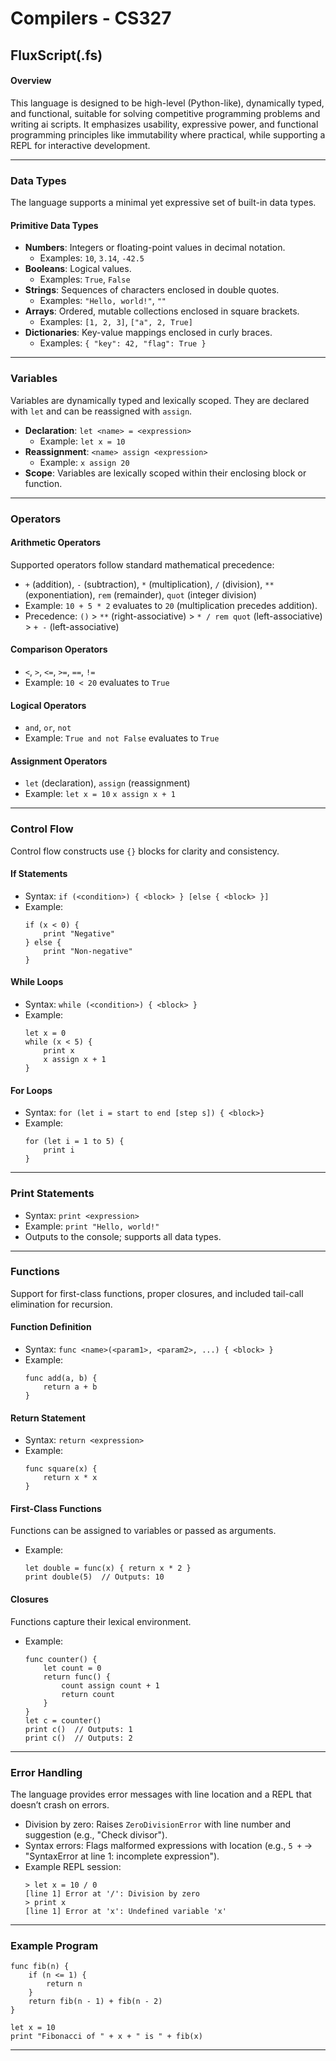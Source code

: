 # Compilers - CS327

## FluxScript(.fs)

#### Overview
This language is designed to be high-level (Python-like), dynamically typed, and functional, suitable for solving competitive programming problems and writing ai scripts. It emphasizes usability, expressive power, and functional programming principles like immutability where practical, while supporting a REPL for interactive development.

---

### Data Types
The language supports a minimal yet expressive set of built-in data types.

#### Primitive Data Types
- **Numbers**: Integers or floating-point values in decimal notation.
  - Examples: `10`, `3.14`, `-42.5`
- **Booleans**: Logical values.
  - Examples: `True`, `False`
- **Strings**: Sequences of characters enclosed in double quotes.
  - Examples: `"Hello, world!"`, `""`
- **Arrays**: Ordered, mutable collections enclosed in square brackets.
  - Examples: `[1, 2, 3]`, `["a", 2, True]`
- **Dictionaries**: Key-value mappings enclosed in curly braces.
  - Examples: `{ "key": 42, "flag": True }`

---

### Variables
Variables are dynamically typed and lexically scoped. They are declared with `let` and can be reassigned with `assign`.

- **Declaration**: `let <name> = <expression>`
  - Example: `let x = 10`
- **Reassignment**: `<name> assign <expression>`
  - Example: `x assign 20`
- **Scope**: Variables are lexically scoped within their enclosing block or function.

---

### Operators

#### Arithmetic Operators
Supported operators follow standard mathematical precedence:
- `+` (addition), `-` (subtraction), `*` (multiplication), `/` (division), `**` (exponentiation), `rem` (remainder), `quot` (integer division)
- Example: `10 + 5 * 2` evaluates to `20` (multiplication precedes addition).
- Precedence: `()` > `**` (right-associative) > `* / rem quot` (left-associative) > `+ -` (left-associative)

#### Comparison Operators
- `<`, `>`, `<=`, `>=`, `==`, `!=`
- Example: `10 < 20` evaluates to `True`

#### Logical Operators
- `and`, `or`, `not`
- Example: `True and not False` evaluates to `True`

#### Assignment Operators
- `let` (declaration), `assign` (reassignment)
- Example: `let x = 10`
 `x assign x + 1`

---

### Control Flow
Control flow constructs use `{}` blocks for clarity and consistency.

#### If Statements
- Syntax: `if (<condition>) { <block> } [else { <block> }]`
- Example:
  ```
  if (x < 0) {
      print "Negative"
  } else {
      print "Non-negative"
  }
  ```

#### While Loops
- Syntax: `while (<condition>) { <block> }`
- Example:
  ```
  let x = 0
  while (x < 5) {
      print x
      x assign x + 1
  }
  ```

#### For Loops
- Syntax: `for (let i = start to end [step s]) {
    <block>}`
- Example:
  ```
  for (let i = 1 to 5) {
      print i
  }
  ```
---

### Print Statements
- Syntax: `print <expression>`
- Example: `print "Hello, world!"`
- Outputs to the console; supports all data types.

---

### Functions
Support for first-class functions, proper closures, and included tail-call elimination for recursion.

#### Function Definition
- Syntax: `func <name>(<param1>, <param2>, ...) { <block> }`
- Example:
  ```
  func add(a, b) {
      return a + b
  }
  ```

#### Return Statement
- Syntax: `return <expression>`
- Example:
  ```
  func square(x) {
      return x * x
  }
  ```

#### First-Class Functions
Functions can be assigned to variables or passed as arguments.
- Example:
  ```
  let double = func(x) { return x * 2 }
  print double(5)  // Outputs: 10
  ```

#### Closures
Functions capture their lexical environment.
- Example:
  ```
  func counter() {
      let count = 0
      return func() {
          count assign count + 1
          return count
      }
  }
  let c = counter()
  print c()  // Outputs: 1
  print c()  // Outputs: 2
  ```

---


### Error Handling
The language provides error messages with line location and a REPL that doesn’t crash on errors.
- Division by zero: Raises `ZeroDivisionError` with line number and suggestion (e.g., "Check divisor").
- Syntax errors: Flags malformed expressions with location (e.g., `5 +` → "SyntaxError at line 1: incomplete expression").
- Example REPL session:
  ```
  > let x = 10 / 0
  [line 1] Error at '/': Division by zero
  > print x
  [line 1] Error at 'x': Undefined variable 'x'
  ```

---


### Example Program
```
func fib(n) {
    if (n <= 1) {
        return n
    }
    return fib(n - 1) + fib(n - 2)
}

let x = 10
print "Fibonacci of " + x + " is " + fib(x)
```

---


